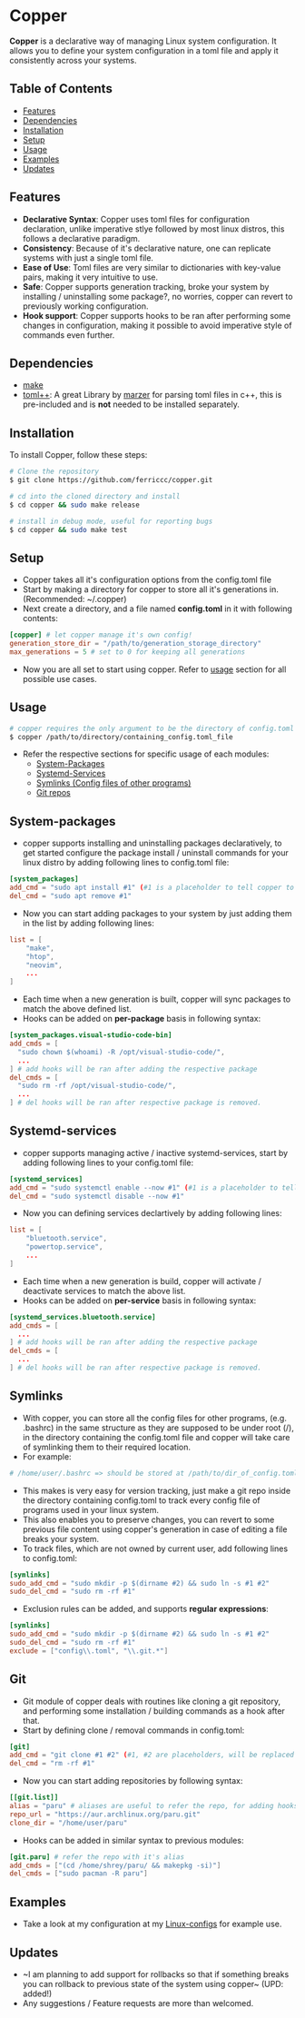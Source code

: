 # Copper

**Copper** is a declarative way of managing Linux system configuration. It allows you to define your system configuration in a toml file and apply it consistently across your systems.

## Table of Contents

* [Features](#features)
* [Dependencies](#dependencies)
* [Installation](#installation)
* [Setup](#setup)
* [Usage](#usage)
* [Examples](#examples)
* [Updates](#updates)

## Features

- **Declarative Syntax**: Copper uses toml files for configuration declaration, unlike imperative stlye followed by most linux distros, this follows a declarative paradigm.
- **Consistency**: Because of it's declarative nature, one can replicate systems with just a single toml file.
- **Ease of Use**: Toml files are very similar to dictionaries with key-value pairs, making it very intuitive to use.
- **Safe**: Copper supports generation tracking, broke your system by installing / uninstalling some package?, no worries, copper can revert to previously working configuration.
- **Hook support**: Copper supports hooks to be ran after performing some changes in configuration, making it possible to avoid imperative style of commands even further.

## Dependencies

- [make](https://www.gnu.org/software/make/)
- [toml++](https://github.com/marzer/tomlplusplus): A great Library by [marzer](https://github.com/marzer) for parsing toml files in c++, this is pre-included and is **not** needed to be installed separately.

## Installation

To install Copper, follow these steps:

```bash
# Clone the repository
$ git clone https://github.com/ferriccc/copper.git
```

```bash
# cd into the cloned directory and install
$ cd copper && sudo make release
```

```bash
# install in debug mode, useful for reporting bugs
$ cd copper && sudo make test
```

## Setup
- Copper takes all it's configuration options from the config.toml file
- Start by making a directory for copper to store all it's generations in. (Recommended: ~/.copper)
- Next create a directory, and a file named **config.toml** in it with following contents:
```toml
[copper] # let copper manage it's own config!
generation_store_dir = "/path/to/generation_storage_directory"
max_generations = 5 # set to 0 for keeping all generations
```
- Now you are all set to start using copper. Refer to [usage](#usage) section for all possible use cases.

## Usage
```bash
# copper requires the only argument to be the directory of config.toml file which is to be applied
$ copper /path/to/directory/containing_config.toml_file
```
* Refer the respective sections for specific usage of each modules:
    * [System-Packages](#system-packages)
    * [Systemd-Services](#systemd-services)
    * [Symlinks (Config files of other programs)](#symlinks)
    * [Git repos](#git)

## System-packages
* copper supports installing and uninstalling packages declaratively, to get started configure the package install / uninstall commands for your linux distro by adding following lines to config.toml file:
```toml
[system_packages] 
add_cmd = "sudo apt install #1" (#1 is a placeholder to tell copper to replace it with package name)
del_cmd = "sudo apt remove #1"
```
* Now you can start adding packages to your system by just adding them in the list by adding following lines:
```toml
list = [
    "make",
    "htop",
    "neovim",
    ...
]
```
* Each time when a new generation is built, copper will sync packages to match the above defined list.
* Hooks can be added on **per-package** basis in following syntax:
```toml
[system_packages.visual-studio-code-bin]
add_cmds = [
  "sudo chown $(whoami) -R /opt/visual-studio-code/",
  ...
] # add hooks will be ran after adding the respective package
del_cmds = [
  "sudo rm -rf /opt/visual-studio-code/",
  ...
] # del hooks will be ran after respective package is removed.
```

## Systemd-services
* copper supports managing active / inactive systemd-services, start by adding following lines to your config.toml file:
```toml
[systemd_services]
add_cmd = "sudo systemctl enable --now #1" (#1 is a placeholder to tell copper to replace it with service name)
del_cmd = "sudo systemctl disable --now #1"
```
* Now you can defining services declartively by adding following lines:
```toml
list = [
    "bluetooth.service", 
    "powertop.service",
    ...
]
```
* Each time when a new generation is build, copper will activate / deactivate services to match the above list.
* Hooks can be added on **per-service** basis in following syntax:
```toml
[systemd_services.bluetooth.service]
add_cmds = [
  ...
] # add hooks will be ran after adding the respective package
del_cmds = [
  ...
] # del hooks will be ran after respective package is removed.
```

## Symlinks
* With copper, you can store all the config files for other programs, (e.g. .bashrc) in the same structure as they are supposed to be under root (/), in the directory containing the config.toml file and copper will take care of symlinking them to their required location.
* For example:
``` bash
# /home/user/.bashrc => should be stored at /path/to/dir_of_config.toml/home/user/.bashrc
```
* This makes is very easy for version tracking, just make a git repo inside the directory containing config.toml to track every config file of programs used in your linux system.
* This also enables you to preserve changes, you can revert to some previous file content using copper's generation in case of editing a file breaks your system.
* To track files, which are not owned by current user, add following lines to config.toml:
```toml
[symlinks]
sudo_add_cmd = "sudo mkdir -p $(dirname #2) && sudo ln -s #1 #2"
sudo_del_cmd = "sudo rm -rf #1"
```
* Exclusion rules can be added, and supports **regular expressions**:
```toml
[symlinks]
sudo_add_cmd = "sudo mkdir -p $(dirname #2) && sudo ln -s #1 #2"
sudo_del_cmd = "sudo rm -rf #1"
exclude = ["config\\.toml", "\\.git.*"]
```
## Git
* Git module of copper deals with routines like cloning a git repository, and performing some installation / building commands as a hook after that.
* Start by defining clone / removal commands in config.toml:
```toml
[git]
add_cmd = "git clone #1 #2" (#1, #2 are placeholders, will be replaced by repo url, destination respectively)
del_cmd = "rm -rf #1"
```
* Now you can start adding repositories by following syntax:
```toml
[[git.list]]
alias = "paru" # aliases are useful to refer the repo, for adding hooks in future
repo_url = "https://aur.archlinux.org/paru.git"
clone_dir = "/home/user/paru"
```
* Hooks can be added in similar syntax to previous modules:
```toml
[git.paru] # refer the repo with it's alias
add_cmds = ["(cd /home/shrey/paru/ && makepkg -si)"]
del_cmds = ["sudo pacman -R paru"]
```

## Examples
- Take a look at my configuration at my [Linux-configs](https://github.com/Ferriccc/my-linux-configs) for example use.

## Updates
- ~I am planning to add support for rollbacks so that if something breaks you can rollback to previous state of the system using copper~ (UPD: added!)
- Any suggestions / Feature requests are more than welcomed.
